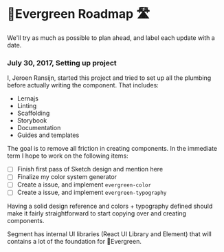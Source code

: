 # 🌲Evergreen Roadmap 🛣️

We'll try as much as possible to plan ahead, and label each update with a date.

### July 30, 2017, Setting up project

I, Jeroen Ransijn, started this project and tried to set up all the plumbing
before actually writing the component. That includes:

* Lernajs
* Linting
* Scaffolding
* Storybook
* Documentation
* Guides and templates

The goal is to remove all friction in creating components.
In the immediate term I hope to work on the following items:

* [ ] Finish first pass of Sketch design and mention here
* [ ] Finalize my color system generator
* [ ] Create a issue, and implement `evergreen-color`
* [ ] Create a issue, and implement `evergreen-typography`

Having a solid design reference and colors + typography defined should make it
fairly straightforward to start copying over and creating components.

Segment has internal UI libraries (React UI Library and Element)
that will contains a lot of the foundation for 🌲Evergreen.
